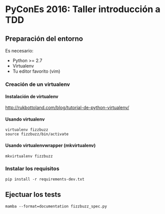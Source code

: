 # PyConEs 2016: Taller introducción a TDD

## Preparación del entorno

Es necesario:

* Python >= 2.7
* Virtualenv
* Tu editor favorito (vim)

### Creación de un virtualenv

#### Instalación de virtualenv
http://rukbottoland.com/blog/tutorial-de-python-virtualenv/

#### Usando virtualenv

```
virtualenv fizzbuzz
source fizzbuzz/bin/activate
```

#### Usando virtualenvwrapper (mkvirtualenv)

```
mkvirtualenv fizzbuzz
```

### Instalar los requisitos
`pip install -r requirements-dev.txt`

## Ejectuar los tests
`mamba --format=documentation fizzbuzz_spec.py`

